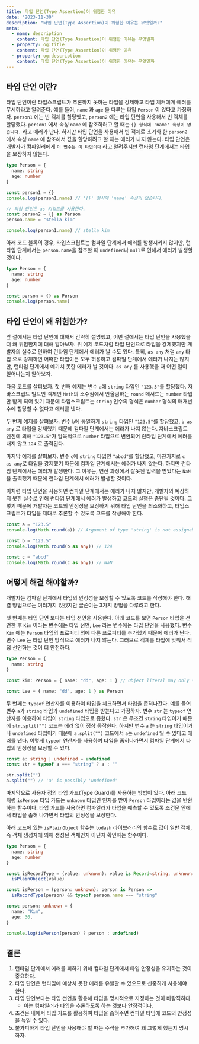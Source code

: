 ```yaml
---
title: 타입 단언(Type Assertion)이 위험한 이유
date: "2023-11-30"
description: "타입 단언(Type Assertion)이 위험한 이유는 무엇일까?"
meta:
  - name: description
    content: 타입 단언(Type Assertion)이 위험한 이유는 무엇일까
  - property: og:title
    content: 타입 단언(Type Assertion)이 위험한 이유
  - property: og:description
    content: 타입 단언(Type Assertion)이 위험한 이유는 무엇일까
---
```


## 타입 단언 이란?

타입 단언이란 타입스크립트가 추론하지 못하는 타입을 강제하고 타입 체커에게 에러를 무시하라고 알려준다.
예를 들어, `name` 과 `age` 을 다루는 타입 `Person` 이 있다고 가정하자. `person1` 에는 빈 객체를 할당했고, `person2` 에는 타입 단언을 사용해서 빈 객체를 할당했다. `person1` 에서 속성 `name` 에 참조하려고 할 때는 `{} 형식에 'name' 속성이 없습니다.` 라고 에러가 난다. 하지만 타입 단언을 사용해서 빈 객체로 초기화 한 `person2` 에서 속성 `name` 에 참조해서 값을 할당하려고 할 때는 에러가 나지 않는다. 타입 단언은 개발자가 컴파일러에게 `이 변수는 이 타입이다` 라고 알려주지만 런타임 단계에서는 타입을 보장하지 않는다.

```typescript
type Person = {
  name: string
  age: number
}

const person1 = {}
console.log(person1.name) // '{}' 형식에 'name' 속성이 없습니다.

// 타입 단언은 as 키워드를 사용한다.
const person2 = {} as Person
person.name = "stella kim"

console.log(person1.name) // stella kim
```

아래 코드 블록의 경우, 타입스크립트는 컴파일 단계에서 에러를 발생시키지 않지만, 런타임 단계에서는 `person.name`을 참조할 때 `undefined`나 `null`로 인해서 에러가 발생할 것이다.

```typescript
type Person = {
  name: string
  age: number
}

const person = {} as Person
console.log(person.name)
```

## 타입 단언이 왜 위험한가?

앞 절에서는 타입 단언에 대해서 간략히 설명했고, 이번 절에서는 타입 단언을 사용했을 떄 왜 위험한지에 대해 알아보자. 위 예제 코드처럼 타입 단언으로 타입을 강제했지만 개발자의 실수로 인하여 런타임 단계에서 에러가 날 수도 있다. 특히, `as any` 처럼 `any` 타입 으로 강제하면 어떠한 타입이든 모두 허용하고 컴파일 단계에서 에러가 나지는 않지만, 런타임 단계에서 예기치 못한 에러가 날 것이다. `as any` 를 사용했을 때 어떤 일이 일어나는지 알아보자.

다음 코드를 살펴보자. 첫 번째 예제는 변수 `a`에 `string` 타입인 `"123.5"`를 할당했다. 자바스크립트 빌트인 객체인 `Math`의 소수점에서 반올림하는 `round` 메서드는 `number` 타입만 받게 되어 있기 때문에 타입스크립트는 `string` 인수의 형식은 `number` 형식의 매개변수에 할당할 수 없다고 에러를 낸다.

두 번째 예제를 살펴보자. 변수 `b`에 동일하게 `string` 타입인 `"123.5"`를 할당했고, `b as any` 로 타입을 강제했기 때문에 컴파일 단계에서는 에러가 나지 않는다. 자바스크립트 엔진에 의해 `"123.5"`가 암묵적으로 `number` 타입으로 변환되어 런타임 단계에서 에러를 내지 않고 `124` 로 출력된다.

마지막 예제를 살펴보자. 변수 `c`에 `string` 타입인 `"abcd"`를 할당했고, 마찬가지로 `c as any`로 타입을 강제했기 때문에 컴파일 단계에서는 에러가 나지 않는다. 하지만 런타임 단계에서는 에러가 발생한다. 그 이유는, 연산 과정에서 잘못된 입력을 받았다는 `NaN` 을 출력했기 때문에 런타임 단계에서 에러가 발생할 것이다.

이처럼 타입 단언을 사용하면 컴파일 단계에서는 에러가 나지 않지만, 개발자의 예상하지 못한 실수로 인해 런타임 단계에서 에러가 발생하고 코드의 실행은 중단될 것이다. 그렇기 때문에 개발자는 코드의 안정성을 보장하기 위해 타입 단언을 최소화하고, 타입스크립트가 타입을 제대로 추론할 수 있도록 코드를 작성해야 한다.

```typescript
const a = "123.5"
console.log(Math.round(a)) // Argument of type 'string' is not assignable to parameter of type 'number'

const b = "123.5"
console.log(Math.round(b as any)) // 124

const c = "abcd"
console.log(Math.round(c as any)) // NaN
```

## 어떻게 해결 해야할까?

개발자는 컴파일 단계에서 타입의 안정성을 보장할 수 있도록 코드를 작성해야 한다. 해결 방법으로는 여러가지 있겠지만 글쓴이는 3가지 방법을 다루려고 한다.

첫 번째는 타입 단언 보다는 타입 선언을 사용한다. 아래 코드를 보면 `Person` 타입을 선언한 후 `Kim` 이라는 변수에는 타입 선언, `Lee` 라는 변수에는 타입 단언을 사용했다. 변수 `Kim` 에는 `Person` 타입의 프로퍼티 외에 다른 프로퍼티를 추가했기 때문에 에러가 난다. 변수 `Lee` 는 타입 단언 방식으로 에러가 나지 않는다. 그러므로 객체를 타입에 맞춰서 직접 선언하는 것이 더 안전하다.

```typescript
type Person = {
  name: string
}

const kim: Person = { name: "dd", age: 1 } // Object literal may only specify known properties, and 'age' does not exist in type 'Person'.

const Lee = { name: "dd", age: 1 } as Person
```

두 번째는 `typeof` 연산자를 이용하여 타입을 체크하면서 타입을 좁혀나간다. 예를 들어 변수 `a`가 `string` 타입과 `undefined` 타입을 받는다고 가졍하자. 변수 `str` 는 `typeof` 연산자를 이용하여 타입이 `string` 타입으로 좁혔다. `str` 은 무조건 `string` 타입이기 때문에 `str.split("")` 코드는 에러 없이 정상 동작한다. 하지만 변수 `a` 는 `string` 타입이거나 `undefined` 타입이기 때문에 `a.split("")` 코드에서 `a`는 `undefined` 일 수 있다고 에러를 낸다.
이렇게 `typeof` 연산자를 사용하여 타입을 좁혀나가면서 컴파일 단계에서 타입의 안정성을 보장할 수 있다.

```typescript
const a: string | undefined = undefined
const str = typeof a === "string" ? a : ""

str.split("")
a.split("") // 'a' is possibly 'undefined'
```

마지막으로 사용자 정의 타입 가드(Type Guard)를 사용하는 방법이 있다. 아래 코드 처럼 `isPerson` 타입 가드는 `unknown` 타입인 인자를 받아 `Person` 타입이라는 값을 반환하는 함수이다. 타입 가드를 사용하면 컴파일러가 타입을 예측할 수 있도록 조건문 안에서 타입을 좁혀 나가면서 타입의 안정성을 보장한다.

아래 코드에 있는 `isPlainObject` 함수는 `lodash` 라이브러리의 함수로 값이 일반 객체, 즉 객체 생성자에 의해 생성된 객체인지 아닌지 확인하는 함수이다.

```typescript
type Person = {
  name: string
  age: number
}

const isRecordType = (value: unknown): value is Record<string, unknown> =>
  isPlainObject(value)

const isPerson = (person: unknown): person is Person =>
  isRecordType(person) && typeof person.name === "string"

const person: unknown = {
  name: "Kim",
  age: 30,
}

console.log(isPerson(person) ? person : undefined)
```

## 결론

1. 런타임 단계에서 에러를 피하기 위해 컴파일 단계에서 타입 안정성을 유지하는 것이 중요하다.
2. 타입 단언은 런타임에 예상치 못한 에러를 유발할 수 있으므로 신중하게 사용해야 한다.
3. 타입 단언보다는 타입 선언을 활용해 타입을 명시적으로 지정하는 것이 바람직하다.
   - 이는 컴파일러가 타입을 추론하도록 하는 것보다 안정적이다.
4. 조건문 내에서 타입 가드를 활용하여 타입을 좁혀주면 컴파일 타임에 코드의 안정성을 높일 수 있다.
5. 불가피하게 타입 단언을 사용해야 할 때는 주석을 추가해여 왜 그렇게 했는지 명시하자.
